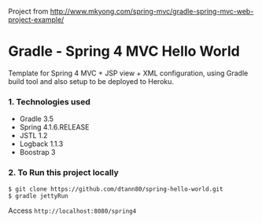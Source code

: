 Project from http://www.mkyong.com/spring-mvc/gradle-spring-mvc-web-project-example/

Gradle - Spring 4 MVC Hello World
===============================
Template for Spring 4 MVC + JSP view + XML configuration, using Gradle build tool and also setup to be deployed to Heroku.

### 1. Technologies used
* Gradle 3.5
* Spring 4.1.6.RELEASE
* JSTL 1.2
* Logback 1.1.3
* Boostrap 3

### 2. To Run this project locally
```shell
$ git clone https://github.com/dtann80/spring-hello-world.git
$ gradle jettyRun
```
Access ```http://localhost:8080/spring4```


